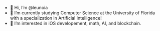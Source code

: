 - 👋 Hi, I’m @leunoia
- 👀 I’m currently studying Computer Science at the University of Florida with a specialization in Artificial Intelligence!
- 🌱 I’m interested in iOS developement, math, AI, and blockchain. 

<!---
leunoia/leunoia is a ✨ special ✨ repository because its `README.md` (this file) appears on your GitHub profile.
You can click the Preview link to take a look at your changes.
--->
